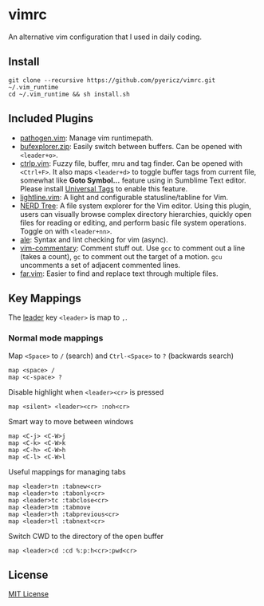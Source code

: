 # vimrc
An alternative vim configuration that I used in daily coding.

## Install
```
git clone --recursive https://github.com/pyericz/vimrc.git ~/.vim_runtime
cd ~/.vim_runtime && sh install.sh
```

## Included Plugins
* [pathogen.vim](https://github.com/tpope/vim-pathogen): Manage vim runtimepath.
* [bufexplorer.zip](https://github.com/vim-scripts/bufexplorer.zip): Easily switch between buffers. Can be opened with `<leader+o>`.
* [ctrlp.vim](https://github.com/ctrlpvim/ctrlp.vim): Fuzzy file, buffer, mru and tag finder. Can be opened with `<Ctrl+F>`. It also maps `<leader+d>` to toggle buffer tags from current file, somewhat like **Goto Symbol...** feature using in Sumblime Text editor. Please install [Universal Tags](https://github.com/universal-ctags/ctags) to enable this feature.
* [lightline.vim](https://github.com/itchyny/lightline.vim): A light and configurable statusline/tabline for Vim.
* [NERD Tree](https://github.com/scrooloose/nerdtree): A file system explorer for the Vim editor. Using this plugin, users can visually browse complex directory hierarchies, quickly open files for reading or editing, and perform basic file system operations. Toggle on with `<leader+nn>`.
* [ale](https://github.com/w0rp/ale): Syntax and lint checking for vim (async).
* [vim-commentary](https://github.com/tpope/vim-commentary): Comment stuff out.  Use `gcc` to comment out a line (takes a count), `gc` to comment out the target of a motion. `gcu` uncomments a set of adjacent commented lines.
* [far.vim](https://github.com/brooth/far.vim): Easier to find and replace text through multiple files. 

## Key Mappings

The [leader](http://learnvimscriptthehardway.stevelosh.com/chapters/06.html#leader) key `<leader>` is map to `,`.

### Normal mode mappings

Map `<Space>` to `/` (search) and `Ctrl-<Space>` to `?` (backwards search)
```
map <space> /
map <c-space> ?
```

Disable highlight when `<leader><cr>` is pressed
```
map <silent> <leader><cr> :noh<cr>
```

Smart way to move between windows
```
map <C-j> <C-W>j
map <C-k> <C-W>k
map <C-h> <C-W>h
map <C-l> <C-W>l
```
  
Useful mappings for managing tabs
```
map <leader>tn :tabnew<cr>
map <leader>to :tabonly<cr>
map <leader>tc :tabclose<cr>
map <leader>tm :tabmove 
map <leader>th :tabprevious<cr>
map <leader>tl :tabnext<cr> 
```

Switch CWD to the directory of the open buffer
```
map <leader>cd :cd %:p:h<cr>:pwd<cr>
```

## License
[MIT License](https://github.com/pyericz/vimrc/blob/master/LICENSE)
